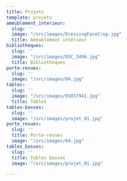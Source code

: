```yaml
---
title: Projets
template: projets
ameublement_interieur:
  slug: ''
  image: "/src/images/DressingFaceCrop.jpg"
  title: Ameublement intérieur
bibliotheques:
  slug: ''
  image: "/src/images/DSC_3496.jpg"
  title: Bibliothèques
porte-revues:
  slug: ''
  image: "/src/images/04.jpg"
tables:
  slug: ''
  image: "/src/images/01037941.jpg"
  title: Tables
tables-basses:
  slug: ''
  image: "/src/images/projet_01.jpg"
porte_revues:
  slug: ''
  title: Porte-revues
  image: "/src/images/04.jpg"
tables_basses:
  slug: ''
  title: Tables basses
  image: "/src/images/projet_01.jpg"

---
```

